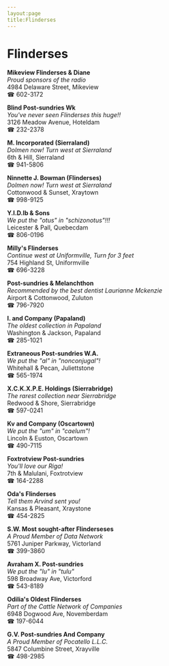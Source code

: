 ```yaml
---
layout:page
title:Flinderses
---
```

# Flinderses

**Mikeview Flinderses & Diane**  
_Proud sponsors of the radio_  
4984 Delaware Street, Mikeview  
☎ 602-3172



**Blind Post-sundries Wk**  
_You've never seen Flinderses this huge!!_  
3126 Meadow Avenue, Hoteldam  
☎ 232-2378



**M. Incorporated (Sierraland)**  
_Dolmen now! 
Turn west at Sierraland_  
6th & Hill, Sierraland  
☎ 941-5806



**Ninnette J. Bowman (Flinderses)**  
_Dolmen now! 
Turn west at Sierraland_  
Cottonwood & Sunset, Xraytown  
☎ 998-9125



**Y.I.D.Ib & Sons**  
_We put the "otus" in "schizonotus"!!!_  
Leicester & Pall, Quebecdam  
☎ 806-0196



**Milly's Flinderses**  
_Continue west at Uniformville, Turn for 3 feet_  
754 Highland St, Uniformville  
☎ 696-3228



**Post-sundries & Melanchthon**  
_Recommended by the best dentist Laurianne Mckenzie_  
Airport & Cottonwood, Zuluton  
☎ 796-7920



**I. and Company (Papaland)**  
_The oldest collection in Papaland_  
Washington & Jackson, Papaland  
☎ 285-1021



**Extraneous Post-sundries W.A.**  
_We put the "al" in "nonconjugal"!_  
Whitehall & Pecan, Juliettstone  
☎ 565-1974



**X.C.K.X.P.E. Holdings (Sierrabridge)**  
_The rarest collection near Sierrabridge_  
Redwood & Shore, Sierrabridge  
☎ 597-0241



**Kv and Company (Oscartown)**  
_We put the "um" in "caelum"!_  
Lincoln & Euston, Oscartown  
☎ 490-7115



**Foxtrotview Post-sundries**  
_You'll love our Riga!_  
7th & Malulani, Foxtrotview  
☎ 164-2288



**Oda's Flinderses**  
_Tell them Arvind sent you!_  
Kansas & Pleasant, Xraystone  
☎ 454-2825



**S.W. Most sought-after Flinderseses**  
_A Proud Member of Data Network_  
5761 Juniper Parkway, Victorland  
☎ 399-3860



**Avraham X. Post-sundries**  
_We put the "lu" in "tulu"_  
598 Broadway Ave, Victorford  
☎ 543-8189



**Odilia's Oldest Flinderses**  
_Part of the Cattle Network of Companies_  
6948 Dogwood Ave, Novemberdam  
☎ 197-6044



**G.V. Post-sundries And Company**  
_A Proud Member of Pocatello L.L.C._  
5847 Columbine Street, Xrayville  
☎ 498-2985



